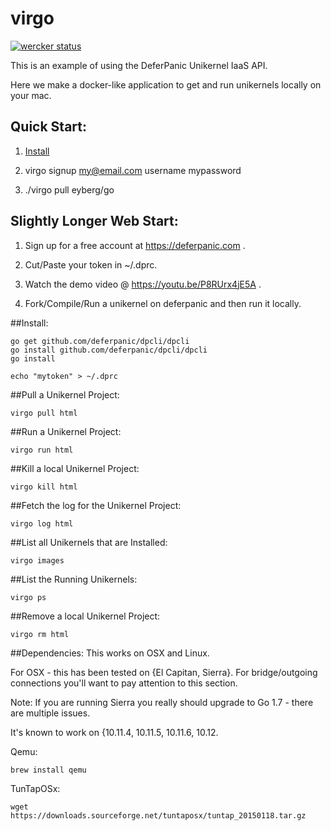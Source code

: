 # virgo

[![wercker status](https://app.wercker.com/status/206b2657533ae49cfc4fe4e42b7cac9b/s/master "wercker status")](https://app.wercker.com/project/byKey/206b2657533ae49cfc4fe4e42b7cac9b)

This is an example of using the DeferPanic Unikernel IaaS API.

Here we make a docker-like application to get and run unikernels locally
on your mac.

## Quick Start:

1) [Install](#install)

2) virgo signup my@email.com username mypassword

3) ./virgo pull eyberg/go

## Slightly Longer Web Start:

1) Sign up for a free account at https://deferpanic.com .

2) Cut/Paste your token in ~/.dprc.

3) Watch the demo video @ https://youtu.be/P8RUrx4jE5A .

4) Fork/Compile/Run a unikernel on deferpanic and then run it locally.

##Install:
```
go get github.com/deferpanic/dpcli/dpcli
go install github.com/deferpanic/dpcli/dpcli
go install

echo "mytoken" > ~/.dprc
```

##Pull a Unikernel Project:
```
virgo pull html
```

##Run a Unikernel Project:
```
virgo run html
```

##Kill a local Unikernel Project:
```
virgo kill html
```

##Fetch the log for the Unikernel Project:
```
virgo log html
```

##List all Unikernels that are Installed:
```
virgo images
```

##List the Running Unikernels:
```
virgo ps
```

##Remove a local Unikernel Project:
```
virgo rm html
```


##Dependencies:
This works on OSX and Linux.

For OSX - this has been tested on {El Capitan, Sierra}. For bridge/outgoing
connections you'll want to pay attention to this section.

Note: If you are running Sierra you really should upgrade to Go 1.7 -
there are multiple issues.

It's known to work on {10.11.4, 10.11.5, 10.11.6, 10.12.

Qemu:
```
brew install qemu
```

TunTapOSx:
```
wget https://downloads.sourceforge.net/tuntaposx/tuntap_20150118.tar.gz
```
